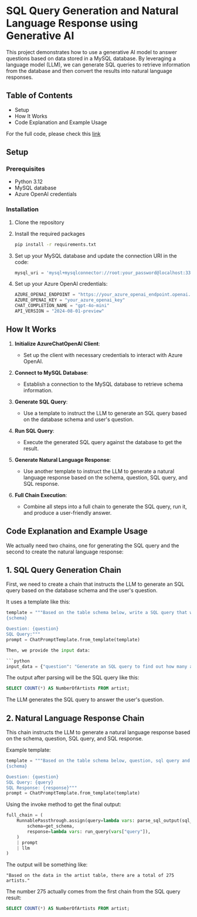 # SQL Query Generation and Natural Language Response using Generative AI

This project demonstrates how to use a generative AI model to answer questions based on data stored in a MySQL database. By leveraging a language model (LLM), we can generate SQL queries to retrieve information from the database and then convert the results into natural language responses.

## Table of Contents
- Setup
- How It Works
- Code Explanation and Example Usage
  
For the full code, please check this [link](https://github.com/marcelino-gunawan-devoteam/sql-query-generation-and-natural-language-response-using-generative-ai/blob/main/main.py)


## Setup

### Prerequisites
- Python 3.12
- MySQL database
- Azure OpenAI credentials

### Installation
1. Clone the repository
2. Install the required packages
    ```bash
    pip install -r requirements.txt
    ```

3. Set up your MySQL database and update the connection URI in the code:
    ```python
    mysql_uri = 'mysql+mysqlconnector://root:your_password@localhost:3306/Chinook'
    ```

4. Set up your Azure OpenAI credentials:
    ```python
    AZURE_OPENAI_ENDPOINT = "https://your_azure_openai_endpoint.openai.azure.com/"
    AZURE_OPENAI_KEY = "your_azure_openai_key"
    CHAT_COMPLETION_NAME = "gpt-4o-mini"
    API_VERSION = "2024-08-01-preview"
    ```

## How It Works

1. **Initialize AzureChatOpenAI Client**:
    - Set up the client with necessary credentials to interact with Azure OpenAI.

2. **Connect to MySQL Database**:
    - Establish a connection to the MySQL database to retrieve schema information.

3. **Generate SQL Query**:
    - Use a template to instruct the LLM to generate an SQL query based on the database schema and user's question.

4. **Run SQL Query**:
    - Execute the generated SQL query against the database to get the result.

5. **Generate Natural Language Response**:
    - Use another template to instruct the LLM to generate a natural language response based on the schema, question, SQL query, and SQL response.

6. **Full Chain Execution**:
    - Combine all steps into a full chain to generate the SQL query, run it, and produce a user-friendly answer.
  
## Code Explanation and Example Usage

We actually need two chains, one for generating the SQL query and the second to create the natural language response:

## 1. SQL Query Generation Chain

First, we need to create a chain that instructs the LLM to generate an SQL query based on the database schema and the user's question.

It uses a template like this:
  ```python
  template = """Based on the table schema below, write a SQL query that would answer the user's question:
  {schema}

  Question: {question}
  SQL Query:"""
  prompt = ChatPromptTemplate.from_template(template)

Then, we provide the input data:

```python
input_data = {"question": "Generate an SQL query to find out how many artists are there in the `artist` table."}
```

The output after parsing will be the SQL query like this:

```sql
SELECT COUNT(*) AS NumberOfArtists FROM artist;
```

The LLM generates the SQL query to answer the user's question.

## 2. Natural Language Response Chain
This chain instructs the LLM to generate a natural language response based on the schema, question, SQL query, and SQL response.

Example template:

```python
template = """Based on the table schema below, question, sql query and sql response, write a natural language response:
{schema}

Question: {question}
SQL Query: {query}
SQL Response: {response}"""
prompt = ChatPromptTemplate.from_template(template)
```

Using the invoke method to get the final output:

```python
full_chain = (
    RunnablePassthrough.assign(query=lambda vars: parse_sql_output(sql_chain.invoke(vars).content)).assign(
        schema=get_schema,
        response=lambda vars: run_query(vars["query"]),
    )
    | prompt
    | llm
)
```

The output will be something like:

```text
"Based on the data in the artist table, there are a total of 275 artists."
```
The number 275 actually comes from the first chain from the SQL query result:

```sql
SELECT COUNT(*) AS NumberOfArtists FROM artist;
```
